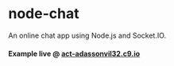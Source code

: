 # node-chat
An online chat app using Node.js and Socket.IO.

#### Example live @ [act-adassonvil32.c9.io](http://act-adassonvil32.c9.io)
